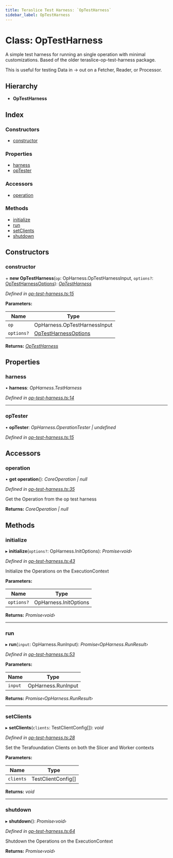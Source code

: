 ```yaml
---
title: Teraslice Test Harness: `OpTestHarness`
sidebar_label: OpTestHarness
---
```


# Class: OpTestHarness

A simple test harness for running an single operation
with minimal customizations. Based of the older
teraslice-op-test-harness package.

This is useful for testing Data in -> out on a Fetcher,
Reader, or Processor.

## Hierarchy

* **OpTestHarness**

## Index

### Constructors

* [constructor](optestharness.md#constructor)

### Properties

* [harness](optestharness.md#harness)
* [opTester](optestharness.md#optester)

### Accessors

* [operation](optestharness.md#operation)

### Methods

* [initialize](optestharness.md#initialize)
* [run](optestharness.md#run)
* [setClients](optestharness.md#setclients)
* [shutdown](optestharness.md#shutdown)

## Constructors

###  constructor

\+ **new OpTestHarness**(`op`: OpHarness.OpTestHarnessInput, `options?`: [OpTestHarnessOptions](../interfaces/optestharnessoptions.md)): *[OpTestHarness](optestharness.md)*

*Defined in [op-test-harness.ts:15](https://github.com/terascope/teraslice/blob/b843209f9/packages/teraslice-test-harness/src/op-test-harness.ts#L15)*

**Parameters:**

Name | Type |
------ | ------ |
`op` | OpHarness.OpTestHarnessInput |
`options?` | [OpTestHarnessOptions](../interfaces/optestharnessoptions.md) |

**Returns:** *[OpTestHarness](optestharness.md)*

## Properties

###  harness

• **harness**: *OpHarness.TestHarness*

*Defined in [op-test-harness.ts:14](https://github.com/terascope/teraslice/blob/b843209f9/packages/teraslice-test-harness/src/op-test-harness.ts#L14)*

___

###  opTester

• **opTester**: *OpHarness.OperationTester | undefined*

*Defined in [op-test-harness.ts:15](https://github.com/terascope/teraslice/blob/b843209f9/packages/teraslice-test-harness/src/op-test-harness.ts#L15)*

## Accessors

###  operation

• **get operation**(): *CoreOperation | null*

*Defined in [op-test-harness.ts:35](https://github.com/terascope/teraslice/blob/b843209f9/packages/teraslice-test-harness/src/op-test-harness.ts#L35)*

Get the Operation from the op test harness

**Returns:** *CoreOperation | null*

## Methods

###  initialize

▸ **initialize**(`options?`: OpHarness.InitOptions): *Promise‹void›*

*Defined in [op-test-harness.ts:43](https://github.com/terascope/teraslice/blob/b843209f9/packages/teraslice-test-harness/src/op-test-harness.ts#L43)*

Initialize the Operations on the ExecutionContext

**Parameters:**

Name | Type |
------ | ------ |
`options?` | OpHarness.InitOptions |

**Returns:** *Promise‹void›*

___

###  run

▸ **run**(`input`: OpHarness.RunInput): *Promise‹OpHarness.RunResult›*

*Defined in [op-test-harness.ts:53](https://github.com/terascope/teraslice/blob/b843209f9/packages/teraslice-test-harness/src/op-test-harness.ts#L53)*

**Parameters:**

Name | Type |
------ | ------ |
`input` | OpHarness.RunInput |

**Returns:** *Promise‹OpHarness.RunResult›*

___

###  setClients

▸ **setClients**(`clients`: TestClientConfig[]): *void*

*Defined in [op-test-harness.ts:28](https://github.com/terascope/teraslice/blob/b843209f9/packages/teraslice-test-harness/src/op-test-harness.ts#L28)*

Set the Terafoundation Clients on both
the Slicer and Worker contexts

**Parameters:**

Name | Type |
------ | ------ |
`clients` | TestClientConfig[] |

**Returns:** *void*

___

###  shutdown

▸ **shutdown**(): *Promise‹void›*

*Defined in [op-test-harness.ts:64](https://github.com/terascope/teraslice/blob/b843209f9/packages/teraslice-test-harness/src/op-test-harness.ts#L64)*

Shutdown the Operations on the ExecutionContext

**Returns:** *Promise‹void›*
